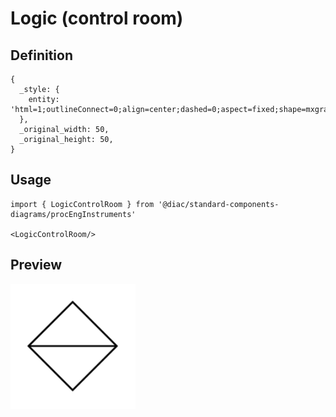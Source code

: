 # Logic (control room)

## Definition

```
{
  _style: { 
    entity: 'html=1;outlineConnect=0;align=center;dashed=0;aspect=fixed;shape=mxgraph.pid2inst.logic;mounting=room',
  },
  _original_width: 50,
  _original_height: 50,
}
```

## Usage

```
import { LogicControlRoom } from '@diac/standard-components-diagrams/procEngInstruments'

<LogicControlRoom/>
```

## Preview

<img src="./logic-control-room.png" width="200"/>
